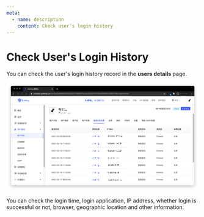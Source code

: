 ```yaml
---
meta:
  - name: description
    content: Check user's login history
---
```


# Check User's Login History

<LastUpdated/>

You can check the user's login history record in the **users details** page.

![](./images/login-history.jpg)

You can check the login time, login application, IP address, whether login is successful or not, browser, geographic location and other information.
